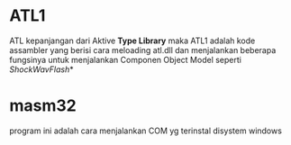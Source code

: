 # ATL1
ATL kepanjangan dari Aktive **Type Library**
maka ATL1 adalah kode assambler yang berisi cara meloading atl.dll dan menjalankan
beberapa fungsinya untuk menjalankan Componen Object Model seperti *ShockWavFlash**

# masm32

program ini adalah cara menjalankan
COM yg terinstal disystem windows
